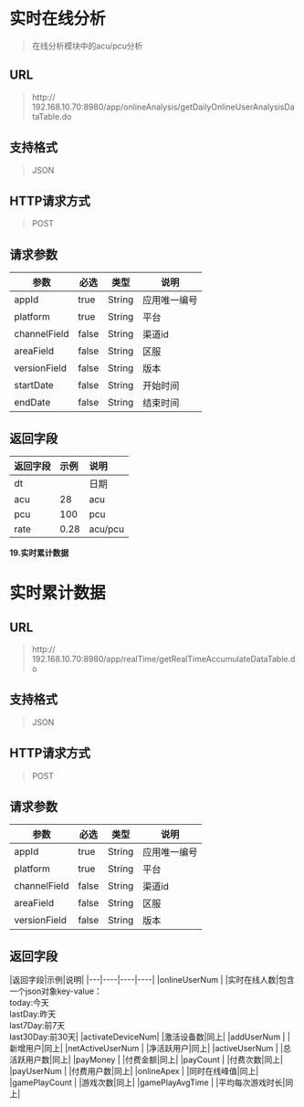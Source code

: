 # 实时在线分析
> 在线分析模块中的acu/pcu分析

## URL
> http:// 192.168.10.70:8980/app/onlineAnalysis/getDailyOnlineUserAnalysisDataTable.do

## 支持格式
> JSON

## HTTP请求方式
> POST

## 请求参数
|参数|必选|类型|说明|
|-----  |-------|-----|-----|
|appId    |true    |String|应用唯一编号 | 
|platform|true|String|平台|
|channelField|false|String|渠道id|
|areaField|false|String|区服|
|versionField|false|String|版本|
|startDate|false|String|开始时间|
|endDate|false|String|结束时间|



## 返回字段
|返回字段|示例|说明                              |
|:-----   |:----|:-----------------------------    |
|dt      |    | 日期                    |
|acu     |  28 | acu                |
|pcu     |  100 | pcu                 |
|rate     |  0.28 | acu/pcu                 |

**19.实时累计数据**
# 实时累计数据

## URL
> http:// 192.168.10.70:8980/app/realTime/getRealTimeAccumulateDataTable.do

## 支持格式
> JSON

## HTTP请求方式
> POST

## 请求参数
|参数|必选|类型|说明|
|-----  |-------|-----|-----|
|appId    |true    |String|应用唯一编号 | 
|platform|true|String|平台|
|channelField|false|String|渠道id|
|areaField|false|String|区服|
|versionField|false|String|版本|



## 返回字段
|返回字段|示例|说明|
|---|----|----|----|
|onlineUserNum    | |实时在线人数|包含一个json对象key-value：<br>today:今天<br>lastDay:昨天 <br>last7Day:前7天  <br>last30Day:前30天|
|activateDeviceNum| |激活设备数|同上|
|addUserNum       | |新增用户|同上|
|netActiveUserNum | |净活跃用户|同上|
|activeUserNum    | |总活跃用户数|同上|
|payMoney         | |付费金额|同上|
|payCount         | |付费次数|同上|
|payUserNum       | |付费用户数|同上|
|onlineApex       | |同时在线峰值|同上|
|gamePlayCount    | |游戏次数|同上|
|gamePlayAvgTime  | |平均每次游戏时长|同上|


